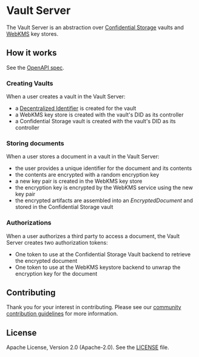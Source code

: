 # Vault Server

The Vault Server is an abstraction over
[Confidential Storage](https://identity.foundation/confidential-storage/) vaults and
[WebKMS](https://w3c-ccg.github.io/webkms/) key stores.

## How it works

See the [OpenAPI spec](./docs/openapi.yaml).

### Creating Vaults

When a user creates a vault in the Vault Server:

* a [Decentralized Identifier](https://w3c.github.io/did-core/) is created for the vault
* a WebKMS key store is created with the vault's DID as its controller
* a Confidential Storage vault is created with the vault's DID as its controller

### Storing documents

When a user stores a document in a vault in the Vault Server:

* the user provides a unique identifier for the document and its contents
* the contents are encrypted with a random encryption key
* a new key pair is created in the WebKMS key store
* the encryption key is encrypted by the WebKMS service using the new key pair
* the encrypted artifacts are assembled into an _EncryptedDocument_ and stored in the Confidential Storage
  vault

### Authorizations

When a user authorizes a third party to access a document, the Vault Server creates two authorization tokens:

* One token to use at the Confidential Storage Vault backend to retrieve the encrypted document
* One token to use at the WebKMS keystore backend to unwrap the encryption key for the document

## Contributing

Thank you for your interest in contributing. Please see our
[community contribution guidelines](https://github.com/trustbloc/community/blob/main/CONTRIBUTING.md) for more
information.

## License
Apache License, Version 2.0 (Apache-2.0). See the [LICENSE](../../LICENSE) file.
